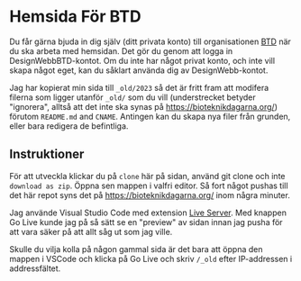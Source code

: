 # Hemsida För BTD
Du får gärna bjuda in dig själv (ditt privata konto) till organisationen [BTD](https://github.com/Bioteknikdagarna) när du ska arbeta med hemsidan. Det gör du genom att logga in DesignWebbBTD-kontot. Om du inte har något privat konto, och inte vill skapa något eget, kan du såklart använda dig av DesignWebb-kontot.

Jag har kopierat min sida till `_old/2023` så det är fritt fram att modifera filerna som ligger utanför `_old/` som du vill (understrecket betyder "ignorera", alltså att det inte ska synas på https://bioteknikdagarna.org/) förutom `README.md` and `CNAME`. Antingen kan du skapa nya filer från grunden, eller bara redigera de befintliga.

## Instruktioner
För att utveckla klickar du på `clone` här på sidan, använd git clone och inte `download as zip`. Öppna sen mappen i valfri editor.
Så fort något pushas till det här repot syns det på https://bioteknikdagarna.org/ inom några minuter.

Jag använde Visual Studio Code med extension [Live Server](https://marketplace.visualstudio.com/items?itemName=ritwickdey.LiveServer). Med knappen Go Live kunde jag på så sätt se en "preview" av sidan innan jag pusha för att vara säker på att allt såg ut som jag ville. 

Skulle du vilja kolla på någon gammal sida är det bara att öppna den mappen i VSCode och klicka på Go Live och skriv `/_old` efter IP-addressen i addressfältet.

